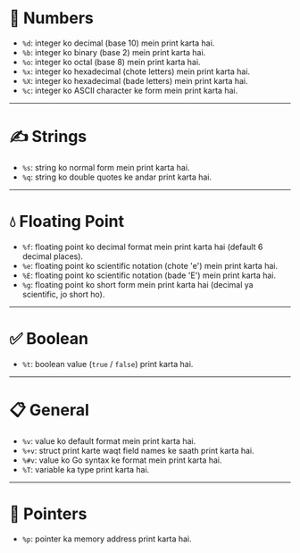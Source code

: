 # 🔢 Numbers

* `%d`: integer ko decimal (base 10) mein print karta hai.
* `%b`: integer ko binary (base 2) mein print karta hai.
* `%o`: integer ko octal (base 8) mein print karta hai.
* `%x`: integer ko hexadecimal (chote letters) mein print karta hai.
* `%X`: integer ko hexadecimal (bade letters) mein print karta hai.
* `%c`: integer ko ASCII character ke form mein print karta hai.

---

# ✍️ Strings

* `%s`: string ko normal form mein print karta hai.
* `%q`: string ko double quotes ke andar print karta hai.

---

# 💧 Floating Point

* `%f`: floating point ko decimal format mein print karta hai (default 6 decimal places).
* `%e`: floating point ko scientific notation (chote 'e') mein print karta hai.
* `%E`: floating point ko scientific notation (bade 'E') mein print karta hai.
* `%g`: floating point ko short form mein print karta hai (decimal ya scientific, jo short ho).

---

# ✅ Boolean

* `%t`: boolean value (`true` / `false`) print karta hai.

---

# 📋 General

* `%v`: value ko default format mein print karta hai.
* `%+v`: struct print karte waqt field names ke saath print karta hai.
* `%#v`: value ko Go syntax ke format mein print karta hai.
* `%T`: variable ka type print karta hai.

---

# 📍 Pointers

* `%p`: pointer ka memory address print karta hai.